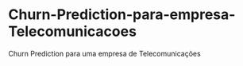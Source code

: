 # Churn-Prediction-para-empresa-Telecomunicacoes
Churn Prediction para uma empresa de Telecomunicações
